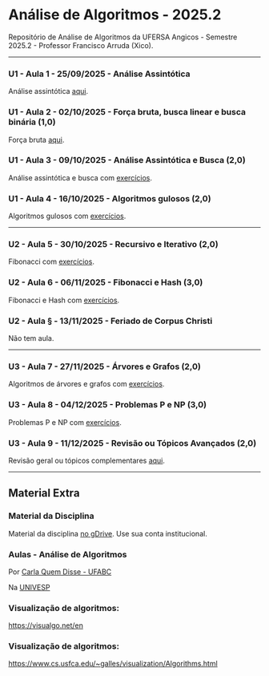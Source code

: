 # Análise de Algoritmos - 2025.2

Repositório de Análise de Algoritmos da UFERSA Angicos - Semestre 2025.2 - Professor Francisco Arruda (Xico).

---

### U1 - Aula 1 - 25/09/2025 - Análise Assintótica

Análise assintótica [aqui](unidade1/aula1).

### U1 - Aula 2 - 02/10/2025 - Força bruta, busca linear e busca binária (1,0)

Força bruta [aqui](unidade1/aula2).

### U1 - Aula 3 - 09/10/2025 - Análise Assintótica e Busca (2,0)

Análise assintótica e busca com [exercícios](unidade1/aula3).

### U1 - Aula 4 - 16/10/2025 - Algoritmos gulosos (2,0)

Algoritmos gulosos com [exercícios](unidade1/aula4).

---

### U2 - Aula 5 - 30/10/2025 - Recursivo e Iterativo (2,0)

Fibonacci com [exercícios](unidade2/aula5).

### U2 - Aula 6 - 06/11/2025 - Fibonacci e Hash (3,0)

Fibonacci e Hash com [exercícios](unidade2/aula6).

### U2 - Aula § - 13/11/2025 - Feriado de Corpus Christi

Não tem aula.

---

### U3 - Aula 7 - 27/11/2025 - Árvores e Grafos (2,0)

Algoritmos de árvores e grafos com [exercícios](unidade3/aula7).

### U3 - Aula 8 - 04/12/2025 - Problemas P e NP (3,0)

Problemas P e NP com [exercícios](unidade3/aula8).

### U3 - Aula 9 - 11/12/2025 - Revisão ou Tópicos Avançados (2,0)

Revisão geral ou tópicos complementares [aqui](unidade3/aula9).

---

## Material Extra

### Material da Disciplina

Material da disciplina [no gDrive](https://drive.google.com/open?id=18zo72s1Jhv8IbED_gvbLMD9umGDsjFZ2). Use sua conta institucional.

### Aulas - Análise de Algoritmos

Por [Carla Quem Disse - UFABC](https://www.youtube.com/playlist?list=PLncEdvQ20-mgGanwuFczm-4IwIdIcIiha)

Na [UNIVESP](https://www.youtube.com/playlist?list=PLxI8Can9yAHf0301dOCgw8a2U_G3UcOjh)

### Visualização de algoritmos:
https://visualgo.net/en

### Visualização de algoritmos:
https://www.cs.usfca.edu/~galles/visualization/Algorithms.html
